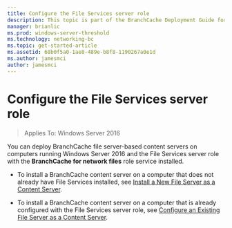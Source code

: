 ```yaml
---
title: Configure the File Services server role
description: This topic is part of the BranchCache Deployment Guide for Windows Server 2016, which demonstrates how to deploy BranchCache in distributed and hosted cache modes to optimize WAN bandwidth usage in branch offices
manager: brianlic
ms.prod: windows-server-threshold
ms.technology: networking-bc
ms.topic: get-started-article
ms.assetid: 68b0f5a0-1ae8-489e-b8f8-1190267a0e1d
ms.author: jamesmci
author: jamesmci
---
```

# Configure the File Services server role

>Applies To: Windows Server 2016

You can deploy BranchCache file server-based content servers on computers running Windows Server 2016 and the File Services server role with the **BranchCache for network files** role service installed.  
  
-   To install a BranchCache content server on a computer that does not already have File Services installed, see [Install a New File Server as a Content Server](../../branchcache/deploy/Install-a-New-File-Server-as-a-Content-Server.md).  
  
-   To install a BranchCache content server on a computer that is already configured with the File Services server role, see [Configure an Existing File Server as a Content Server](../../branchcache/deploy/Configure-an-Existing-File-Server-as-a-Content-Server.md).  
  


